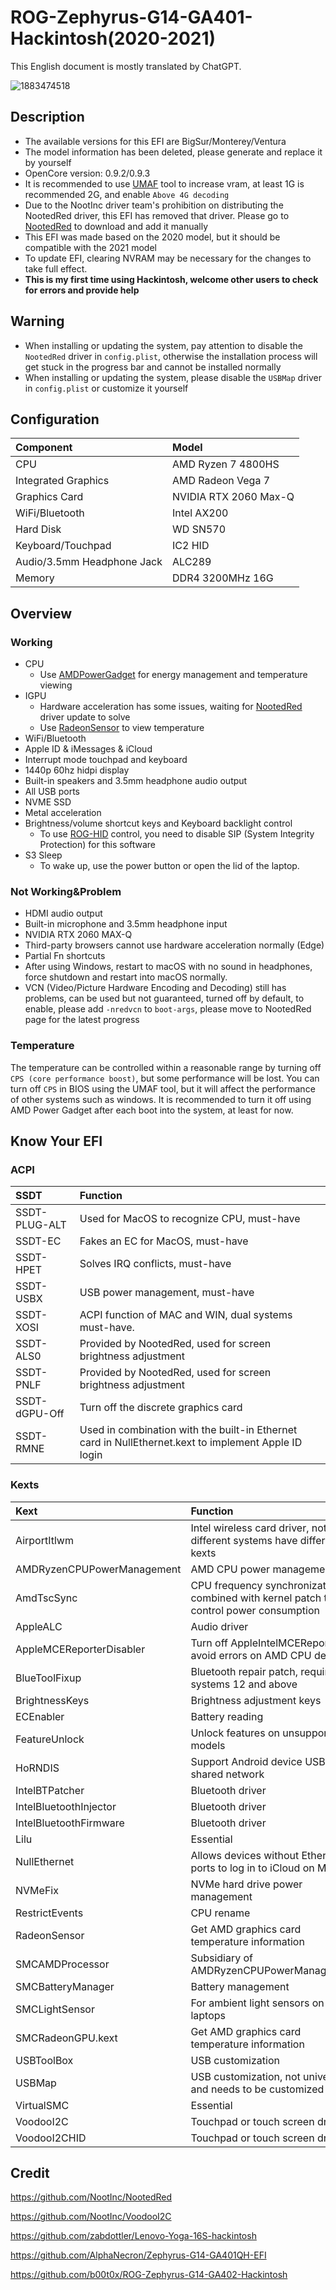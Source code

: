 # ROG-Zephyrus-G14-GA401-Hackintosh(2020-2021)

This English document is mostly translated by ChatGPT.

![1883474518](https://github.com/PIut02/ROG-Zephyrus-G14-GA401IV-Hackintosh/assets/39442130/e32b0e7d-1751-4f90-a6f4-3666a564a4e2)

## Description

- The available versions for this EFI are BigSur/Monterey/Ventura
- The model information has been deleted, please generate and replace it by yourself
- OpenCore version: 0.9.2/0.9.3
- It is recommended to use [UMAF](https://github.com/DavidS95/Smokeless_UMAF/) tool to increase vram, at least 1G is recommended 2G, and enable `Above 4G decoding`
- Due to the NootInc driver team's prohibition on distributing the NootedRed driver, this EFI has removed that driver. Please go to [NootedRed](https://github.com/NootInc/NootedRed) to download and add it manually
- This EFI was made based on the 2020 model, but it should be compatible with the 2021 model
- To update EFI, clearing NVRAM may be necessary for the changes to take full effect.
- **This is my first time using Hackintosh, welcome other users to check for errors and provide help**

## Warning

- When installing or updating the system, pay attention to disable the `NootedRed` driver in `config.plist`, otherwise the installation process will get stuck in the progress bar and cannot be installed normally
- When installing or updating the system, please disable the `USBMap` driver in `config.plist` or customize it yourself

## Configuration

| Component       | Model                  |
| :-------------- | :--------------------- |
| CPU             | AMD Ryzen 7 4800HS     |
| Integrated Graphics| AMD Radeon Vega 7   |
| Graphics Card   | NVIDIA RTX 2060 Max-Q  |
| WiFi/Bluetooth  | Intel AX200            |
| Hard Disk       | WD SN570               |
| Keyboard/Touchpad| IC2 HID               |
| Audio/3.5mm Headphone Jack| ALC289       |
| Memory          | DDR4 3200MHz 16G       |

## Overview

### Working

- CPU
  - Use [AMDPowerGadget](https://github.com/trulyspinach/SMCAMDProcessor) for energy management and temperature viewing
- IGPU
  - Hardware acceleration has some issues, waiting for [NootedRed](https://github.com/NootInc/NootedRed) driver update to solve
  - Use [RadeonSensor](https://github.com/NootInc/RadeonSensor) to view temperature
- WiFi/Bluetooth
- Apple ID & iMessages & iCloud
- Interrupt mode touchpad and keyboard
- 1440p 60hz hidpi display
- Built-in speakers and 3.5mm headphone audio output
- All USB ports
- NVME SSD
- Metal acceleration
- Brightness/volume shortcut keys and Keyboard backlight control
  - To use [ROG-HID](https://github.com/black-dragon74/ROG-HID) control, you need to disable SIP (System Integrity Protection) for this software
- S3 Sleep
  - To wake up, use the power button or open the lid of the laptop.

### Not Working&Problem

- HDMI audio output
- Built-in microphone and 3.5mm headphone input
- NVIDIA RTX 2060 MAX-Q
- Third-party browsers cannot use hardware acceleration normally (Edge)
- Partial Fn shortcuts
- After using Windows, restart to macOS with no sound in headphones, force shutdown and restart into macOS normally.
- VCN (Video/Picture Hardware Encoding and Decoding) still has problems, can be used but not guaranteed, turned off by default, to enable, please add `-nredvcn` to `boot-args`, please move to NootedRed page for the latest progress

### Temperature

The temperature can be controlled within a reasonable range by turning off `CPS (core performance boost)`, but some performance will be lost. You can turn off `CPS` in BIOS using the UMAF tool, but it will affect the performance of other systems such as windows. It is recommended to turn it off using AMD Power Gadget after each boot into the system, at least for now.

## Know Your EFI

### ACPI

SSDT | Function
:---------|:---------
SSDT-PLUG-ALT | Used for MacOS to recognize CPU, must-have
SSDT-EC | Fakes an EC for MacOS, must-have
SSDT-HPET | Solves IRQ conflicts, must-have
SSDT-USBX | USB power management, must-have
SSDT-XOSI | ACPI function of MAC and WIN, dual systems must-have.
SSDT-ALS0 | Provided by NootedRed, used for screen brightness adjustment
SSDT-PNLF | Provided by NootedRed, used for screen brightness adjustment
SSDT-dGPU-Off | Turn off the discrete graphics card     
SSDT-RMNE | Used in combination with the built-in Ethernet card in NullEthernet.kext to implement Apple ID login

### Kexts

Kext | Function
:---------|:---------
AirportItlwm | Intel wireless card driver, note that different systems have different kexts
AMDRyzenCPUPowerManagement | AMD CPU power management
AmdTscSync | CPU frequency synchronization, combined with kernel patch to control power consumption 
AppleALC | Audio driver
AppleMCEReporterDisabler | Turn off AppleIntelMCEReporter to avoid errors on AMD CPU devices
BlueToolFixup | Bluetooth repair patch, required for systems 12 and above 
BrightnessKeys | Brightness adjustment keys 
ECEnabler | Battery reading
FeatureUnlock | Unlock features on unsupported models 
HoRNDIS | Support Android device USB shared network 
IntelBTPatcher | Bluetooth driver 
IntelBluetoothInjector | Bluetooth driver 
IntelBluetoothFirmware | Bluetooth driver
Lilu | Essential
NullEthernet | Allows devices without Ethernet ports to log in to iCloud on MacOS
NVMeFix | NVMe hard drive power management
RestrictEvents | CPU rename
RadeonSensor | Get AMD graphics card temperature information 
SMCAMDProcessor | Subsidiary of AMDRyzenCPUPowerManagement
SMCBatteryManager | Battery management
SMCLightSensor | For ambient light sensors on laptops 
SMCRadeonGPU.kext | Get AMD graphics card temperature information 
USBToolBox | USB customization
USBMap | USB customization, not universal and needs to be customized 
VirtualSMC | Essential
VoodooI2C | Touchpad or touch screen driver
VoodooI2CHID | Touchpad or touch screen driver

## Credit

https://github.com/NootInc/NootedRed

https://github.com/NootInc/VoodooI2C

https://github.com/zabdottler/Lenovo-Yoga-16S-hackintosh

https://github.com/AlphaNecron/Zephyrus-G14-GA401QH-EFI

https://github.com/b00t0x/ROG-Zephyrus-G14-GA402-Hackintosh